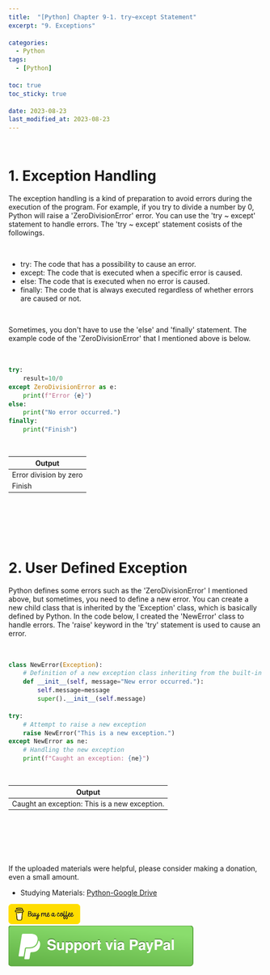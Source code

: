 ```yaml
---
title:  "[Python] Chapter 9-1. try~except Statement"
excerpt: "9. Exceptions"

categories:
  - Python
tags:
  - [Python]

toc: true
toc_sticky: true
 
date: 2023-08-23
last_modified_at: 2023-08-23
---
```


&nbsp;

# 1. Exception Handling
The exception handling is a kind of preparation to avoid errors during the execution of the program. For example, if you try to divide a number by 0, Python will raise a 'ZeroDivisionError' error. You can use the 'try ~ except' statement to handle errors. The 'try ~ except' statement cosists of the followings.

&nbsp;

- try: The code that has a possibility to cause an error.
- except: The code that is executed when a specific error is caused.
- else: The code that is executed when no error is caused.
- finally: The code that is always executed regardless of whether errors are caused or not.

&nbsp;

Sometimes, you don't have to use the 'else' and 'finally' statement. The example code of the 'ZeroDivisionError' that I mentioned above is below.

&nbsp;

```python
try:
    result=10/0
except ZeroDivisionError as e:
    print(f"Error {e}")
else:
    print("No error occurred.")
finally:
    print("Finish")
```

&nbsp;

| Output |
|---|
| Error division by zero |
| Finish |

&nbsp;

&nbsp;

&nbsp;

# 2. User Defined Exception
Python defines some errors such as the 'ZeroDivisionError' I mentioned above, but sometimes, you need to define a new error. You can create a new child class that is inherited by the 'Exception' class, which is basically defined by Python. In the code below, I created the 'NewError' class to handle errors. The 'raise' keyword in the 'try' statement is used to cause an error.

&nbsp;

```python
class NewError(Exception):
    # Definition of a new exception class inheriting from the built-in Exception class
    def __init__(self, message="New error occurred."):
        self.message=message
        super().__init__(self.message)

try:
    # Attempt to raise a new exception
    raise NewError("This is a new exception.")
except NewError as ne:
    # Handling the new exception
    print(f"Caught an exception: {ne}")
```

&nbsp;

| Output |
|---|
| Caught an exception: This is a new exception. |

&nbsp;

&nbsp;

&nbsp;

If the uploaded materials were helpful, please consider making a donation, even a small amount.
- Studying Materials: ​[Python-Google Drive](https://drive.google.com/drive/u/3/folders/1btmxn1mWaPy8ZYZvRu2HWbiV2UKsDwLP)

[!["Buy Me A Coffee"](https://raw.githubusercontent.com/Shine-Loi/Shine-Loi.github.io/master/assets/images/Buymeacoffee.png)](https://www.buymeacoffee.com/shine_loi_lee)
[![Support via PayPal](https://raw.githubusercontent.com/Shine-Loi/Shine-Loi.github.io/41d049ca49169c961adde8f77b7d0f6981851ea3/assets/images/Paypal.svg)](https://paypal.me/goldbin0514?country.x=KR&locale.x=ko_KR)
